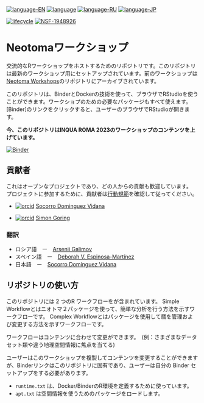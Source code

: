 [![language-EN](https://img.shields.io/badge/language-EN-red)](README.md) [![language](https://img.shields.io/badge/language-ES-red)](README.es.md) [![language-RU](https://img.shields.io/badge/language-RU-red)](README.ru.md)
[![language-JP](https://img.shields.io/badge/language-JP-red)](README.jp.md)

[![lifecycle](https://img.shields.io/badge/lifecycle-experimental-orange.svg)](https://www.tidyverse.org/lifecycle/#experimental)
[![NSF-1948926](https://img.shields.io/badge/NSF-1948926-blue.svg)](https://nsf.gov/awardsearch/showAward?AWD_ID=1948926)

# Neotomaワークショップ

交流的なRワークショップをホストするためのリポジトリです。このリポジトリは最新のワークショップ用にセットアップされています。前のワークショップは[Neotoma Workshops](https://github.com/NeotomaDB/Workshops)のリポジトリにアーカイブされています。

このリポジトリは、BinderとDockerの技術を使って、ブラウザでRStudioを使うことができます。ワークショプのための必要なパッケージもすべて使えます。 [Binder]のリンクをクリックすると、ユーザーのブラウザでRStudioが開きます。

**今、このリポジトリはINQUA ROMA 2023のワークショップのコンテンツを上げています。**

[![Binder](https://mybinder.org/badge_logo.svg)](https://mybinder.org/v2/gh/NeotomaDB/Current_Workshop/main?urlpath=rstudio)

## 貢献者

これはオープンなプロジェクトであり、どの人からの貢献も歓迎しています。 プロジェクトに参加するために、貢献者は[行動規範](CODE_OF_CONDUCT.md)を確認して従ってください。

* [![orcid](https://img.shields.io/badge/orcid-0000--0002--7926--4935-brightgreen.svg)](https://orcid.org/0000-0002-7926-4935) [Socorro Dominguez Vidana](https://sedv8808.github.io/)

* [![orcid](https://img.shields.io/badge/orcid-0000--0002--2700--4605-brightgreen.svg)](https://orcid.org/0000-0002-2700-4605) [Simon Goring](http://goring.org)

### 翻訳

* ロシア語　ー　[Arsenii Galimov](https://ipae.uran.ru/Galimov_AT)
* スペイン語　ー　[Deborah V. Espinosa-Martínez](https://orcid.org/0000-0002-3848-8094)
* 日本語　ー　[Socorro Dominguez Vidana](https://ht-data.com/about.html)

## リポジトリの使い方

このリポジトリには 2 つのR ワークフローをが含まれています。
Simple Workflowとはニオトマ２パッケージを使って、簡単な分析を行う方法を示すワークフローです。
Complex Workflowとはパッケージを使用して暦を管理および変更する方法を示すワークフローです。

ワークフローはコンテンツに合わせて変更ができます。　(例：さまざまなデータセット類や違う地理空間情報に焦点を当てる)

ユーザーはこのワークショップを複製してコンテンツを変更することができますが、Binderリンクはこのリポジトリに固有であり、ユーザーは自分の Binder セットアップをする必要があります。

* `runtime.txt` は、Docker/BinderのR環境を定義するために使っています。
* `apt.txt` は空間情報を使うためのパッケージをロードします。
